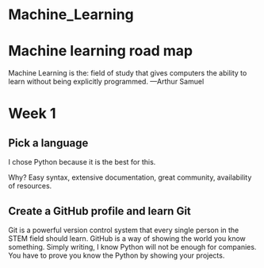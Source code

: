 # Machine_Learning
# Machine learning road map
 Machine Learning is the: field of study that gives computers the ability to learn without being explicitly programmed. —Arthur Samuel


# Week 1
## Pick a language
I chose Python because it is the best for this.

Why? Easy syntax, extensive documentation, great community, availability of resources.

## Create a GitHub profile and learn Git

Git is a powerful version control system that every single person in the STEM field should learn.
GitHub is a way of showing the world you know something. Simply writing, I know Python will not be enough for companies.
You have to prove you know the Python by showing your projects.
